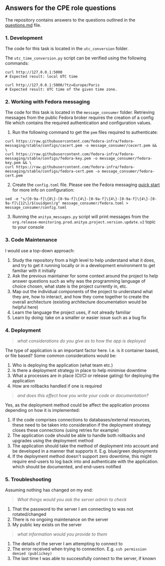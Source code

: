 ## Answers for the CPE role questions
The repository contains answers to the questions outlined in the [questions.md](questions.md) file.

### 1. Development
The code for this task is located in the `utc_conversion` folder.

The `utc_time_conversion.py` script can be verified using the following commands:
```
curl http://127.0.0.1:5000
# Expected result: local UTC time

curl http://127.0.0.1:5000/?tz=Europe/Paris
# Expected result: UTC time of the given time zone.
```
### 2. Working with Fedora messaging
The code for this task is located in the `message_consumer` folder. Retrieving messages from the public Fedora broker requires the creation of a config file which contains the required authentication and configuration values.

1. Run the following command to get the `pem` files required to authenticate:
```
curl https://raw.githubusercontent.com/fedora-infra/fedora-messaging/stable/configs/cacert.pem -o message_consumer/cecert.pem && \
curl https://raw.githubusercontent.com/fedora-infra/fedora-messaging/stable/configs/fedora-key.pem -o message_consumer/fedora-key.pem && \
curl https://raw.githubusercontent.com/fedora-infra/fedora-messaging/stable/configs/fedora-cert.pem -o message_consumer/fedora-cert.pem
```
2. Create the `config.toml` file. Please see the Fedora messaging [quick start](https://fedora-messaging.readthedocs.io/en/stable/quick-start.html) for more info on configuration:
```
sed -e "s/[0-9a-f]\{8\}-[0-9a-f]\{4\}-[0-9a-f]\{4\}-[0-9a-f]\{4\}-[0-9a-f]\{12\}/$(uuidgen)/g" message_consumer/fedora.toml > message_consumer/config.toml
```

3. Running the `anitya_messages.py` script will print messages from the `org.release-monitoring.prod.anitya.project.version.update.v2` topic to your console

### 3. Code Maintenance
I would use a top-down approach:
1. Study the repository from a high level to help understand what it does, and try to get it running locally or in a development environment to get familiar with it initially
2. Ask the previous maintainer for some context around the project to help answer questions such as why was the programming language of choice chosen, what state is the project currently in, etc.
3. Map out the individual components of the project to understand what they are, how to interact, and how they come together to create the overall architecture (existing architecture documentation would be helpful here)
4. Learn the language the project uses, if not already familiar
5. Learn by doing: take on a smaller or easier issue such as a bug fix

### 4. Deployment
> _what considerations do you give as to how the app is deployed_

The type of application is an important factor here. I.e. is it container based, or file based? Some common considerations would be:
1. Who is deploying the application (what team etc.)
2. Is there a deployment strategy in place to help minimise downtime
3. What a processes are in place (CI/CI or release gating) for deploying the application
4. How are rollbacks handled if one is required

> _and does this effect how you write your code or documentation?_

Yes, as the deployment method could be affect the application process depending on how it is implemented:

1. If the code comprises connections to databases/external resources, these need to be taken into consideration if the deployment strategy closes these connections (using retries for example)
2. The application code should be able to handle both rollbacks and upgrades using the deployment method
3. The application should take the method of deployment into account and be developed in a manner that supports it. E.g. blue/green deployments 
4. If the deployment method doesn't support zero downtime, this might require end-users to log back into and authenticate with the application. which should be documented, and end-users notified

### 5. Troubleshooting

Assuming nothing has changed on my end:

> _What things would you ask the server admin to check_
1. That the password to the server I am connecting to was not rotated/changed
2. There is no ongoing maintenance on the server
3. My public key exists on the server

> _what information would you provide to them_
1. The details of the server I am attempting to connect to
2. The error received when trying to connection. E.g. `ssh permission denied (publickey)`
3. The last time I was able to successfully connect to the server, if known

